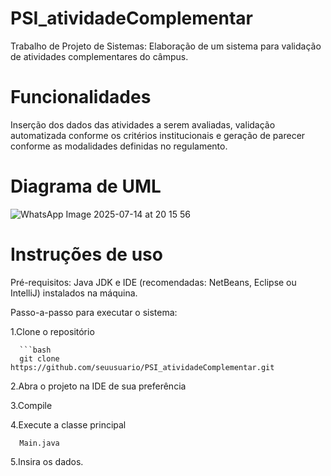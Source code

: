 # PSI_atividadeComplementar
Trabalho de Projeto de Sistemas: Elaboração de um sistema para validação de atividades complementares do câmpus.

# Funcionalidades 
Inserção dos dados das atividades a serem avaliadas, 
validação automatizada conforme os critérios institucionais e 
geração de parecer conforme as modalidades definidas no regulamento.

# Diagrama de UML

![WhatsApp Image 2025-07-14 at 20 15 56](https://github.com/user-attachments/assets/3f9c88d0-152c-46e0-83ad-0f3cc09ecd86)


# Instruções de uso
Pré-requisitos: 
Java JDK e IDE (recomendadas: NetBeans, Eclipse ou IntelliJ) instalados na máquina.

Passo-a-passo para executar o sistema:

1.Clone o repositório

      ```bash
      git clone https://github.com/seuusuario/PSI_atividadeComplementar.git
      
2.Abra o projeto na IDE de sua preferência

3.Compile

4.Execute a classe principal

      Main.java
      
5.Insira os dados.



